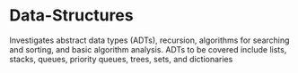 # Data-Structures
Investigates abstract data types (ADTs), recursion, algorithms for searching and sorting, and basic algorithm analysis. ADTs to be covered include lists, stacks, queues, priority queues, trees, sets, and dictionaries
